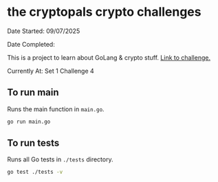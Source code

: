 # the cryptopals crypto challenges

Date Started: 09/07/2025

Date Completed:

This is a project to learn about GoLang & crypto stuff. [Link to challenge.](https://cryptopals.com/)

Currently At: Set 1 Challenge 4

## To run main

Runs the main function in `main.go`.

```bash
go run main.go
```

## To run tests

Runs all Go tests in `./tests` directory.

```bash
go test ./tests -v
```
